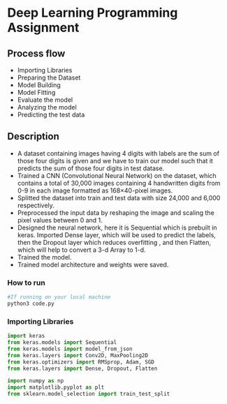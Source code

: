 # Deep Learning Programming Assignment

## Process flow

- Importing Libraries
- Preparing the Dataset
- Model Building
- Model Fitting
- Evaluate the model
- Analyzing the model
- Predicting the test data

## Description 
- A dataset containing images having 4 digits with labels are the sum of those four digits is given and we have to train our model such that it predicts the sum of those four digits in test datase.
- Trained a CNN (Convolutional Neural Network) on the dataset, which contains a total of 30,000 images containing 4 handwritten digits from 0-9 in each image formatted as 168×40-pixel images.
- Splitted the dataset into train and test data with size 24,000 and 6,000 respectively.
- Preprocessed the input data by reshaping the image and scaling the pixel values between 0 and 1.
- Designed the neural network, here it is Sequential which is prebuilt in keras. Imported Dense layer, which will be used to predict the labels, then the Dropout layer which reduces overfitting , and then Flatten, which will help to convert a 3-d Array to 1-d.
- Trained the model.
- Trained model architecture and weights were saved. 

### How to run    
 ```bash
#If running on your local machine
python3 code.py

```

### Importing Libraries

```python
import keras
from keras.models import Sequential
from keras.models import model_from_json
from keras.layers import Conv2D, MaxPooling2D
from keras.optimizers import RMSprop, Adam, SGD
from keras.layers import Dense, Dropout, Flatten

import numpy as np
import matplotlib.pyplot as plt
from sklearn.model_selection import train_test_split

```
